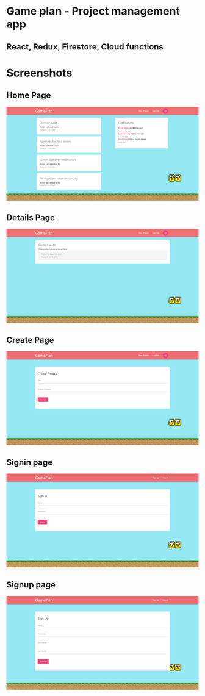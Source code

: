 # Game plan - Project management app

## React, Redux, Firestore, Cloud functions

# Screenshots

## Home Page

![Main](https://github.com/raj-subhankar/gameplan/blob/master/screenshots/Screenshot_2021-01-12%20React%20App(2).png)

## Details Page

![Main](https://github.com/raj-subhankar/gameplan/blob/master/screenshots/Screenshot_2021-01-12%20React%20App(3).png)

## Create Page

![Main](https://github.com/raj-subhankar/gameplan/blob/master/screenshots/Screenshot_2021-01-12%20React%20App(4).png)

## Signin page

![Main](https://github.com/raj-subhankar/gameplan/blob/master/screenshots/Screenshot_2021-01-12%20React%20App(1).png)

## Signup page

![Main](https://github.com/raj-subhankar/gameplan/blob/master/screenshots/Screenshot_2021-01-12%20React%20App.png)
